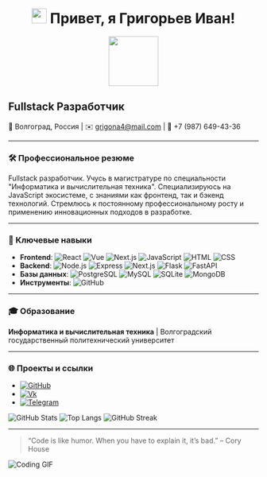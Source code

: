 <h1 align="center">
  <img src="https://media.giphy.com/media/hvRJCLFzcasrR4ia7z/giphy.gif" width="30px"/> 
  Привет, я Григорьев Иван!
</h1>

<div id="header" align="center">
  <img src="https://media.giphy.com/media/M9gbBd9nbDrOTu1Mqx/giphy.gif" width="100"/>
</div>

<div align="center">
  <img src="https://komarev.com/ghpvc/?username=Negibkaya&style=flat-square&color=blue" alt=""/>
</div>

## Fullstack Разработчик

📍 Волгоград, Россия | ✉️ [grigona4@mail.com](mailto:grigona4@mail.com) | 📱 +7 (987) 649-43-36

---

### 🛠️ Профессиональное резюме

Fullstack разработчик. Учусь в магистратуре по специальности "Информатика и вычислительная техника". Специализируюсь на JavaScript экосистеме, с знаниями как фронтенд, так и бэкенд технологий. Стремлюсь к постоянному профессиональному росту и применению инновационных подходов в разработке.

---

### 🧩 Ключевые навыки

- **Frontend**: ![React](https://img.shields.io/badge/-React-61DAFB?logo=react&logoColor=white) ![Vue](https://img.shields.io/badge/-Vue-4FC08D?logo=vue.js&logoColor=white) ![Next.js](https://img.shields.io/badge/-Next.js-000000?logo=next.js&logoColor=white) ![JavaScript](https://img.shields.io/badge/-JavaScript-F7DF1E?logo=javascript&logoColor=white) ![HTML](https://img.shields.io/badge/-HTML-E34F26?logo=html5&logoColor=white) ![CSS](https://img.shields.io/badge/-CSS-1572B6?logo=css3&logoColor=white)
- **Backend**: ![Node.js](https://img.shields.io/badge/-Node.js-339933?logo=node.js&logoColor=white) ![Express](https://img.shields.io/badge/-Express-000000?logo=express&logoColor=white) ![Next.js](https://img.shields.io/badge/-Next.js-000000?logo=next.js&logoColor=white) ![Flask](https://img.shields.io/badge/-Flask-000000?logo=flask&logoColor=white) ![FastAPI](https://img.shields.io/badge/-FastAPI-009688?logo=fastapi&logoColor=white)
- **Базы данных**: ![PostgreSQL](https://img.shields.io/badge/-PostgreSQL-336791?logo=postgresql&logoColor=white) ![MySQL](https://img.shields.io/badge/-MySQL-4479A1?logo=mysql&logoColor=white) ![SQLite](https://img.shields.io/badge/-SQLite-003B57?logo=sqlite&logoColor=white) ![MongoDB](https://img.shields.io/badge/-MongoDB-47A248?logo=mongodb&logoColor=white)
- **Инструменты**: ![GitHub](https://img.shields.io/badge/-GitHub-181717?logo=github&logoColor=white)

---

### 🎓 Образование

**Информатика и вычислительная техника** | Волгоградский государственный политехнический университет

---

### 🌐 Проекты и ссылки

- [![GitHub](https://img.shields.io/badge/-GitHub-181717?logo=github&logoColor=white)](https://github.com/Negibkaya)
- [![Vk](https://img.shields.io/badge/-Vk-4680C2?logo=vk&logoColor=white)](https://vk.com/negibkiy)
- [![Telegram](https://img.shields.io/badge/-Telegram-26A5E4?logo=telegram&logoColor=white)](https://t.me/Negibkiy)

![GitHub Stats](https://github-readme-stats.vercel.app/api?username=Negibkaya&show_icons=true&theme=radical)
![Top Langs](https://github-readme-stats.vercel.app/api/top-langs/?username=Negibkaya&layout=compact&theme=radical)
![GitHub Streak](https://github-readme-streak-stats.herokuapp.com/?user=Negibkaya&theme=radical)

---

> “Code is like humor. When you have to explain it, it’s bad.” – Cory House

![Coding GIF](https://media.giphy.com/media/ZVik7pBtu9dNS/giphy.gif)

